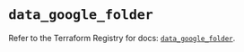 # `data_google_folder`

Refer to the Terraform Registry for docs: [`data_google_folder`](https://registry.terraform.io/providers/hashicorp/google/6.48.0/docs/data-sources/folder).
